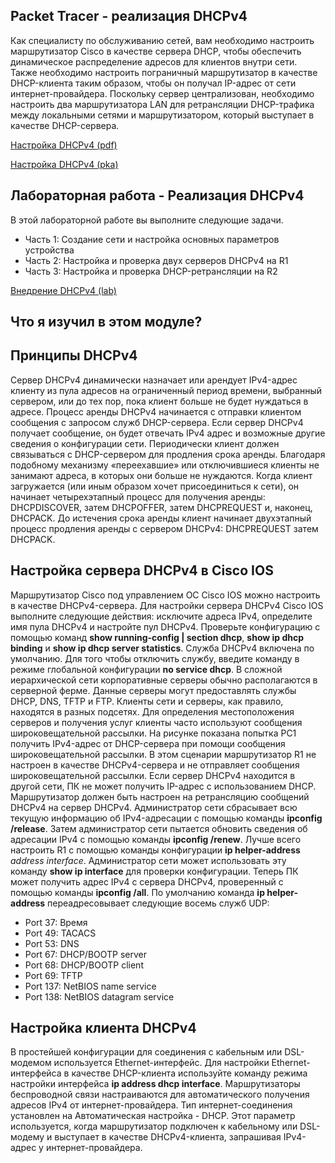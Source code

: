<!-- 7.4.1 -->
## Packet Tracer - реализация DHCPv4

Как специалисту по обслуживанию сетей, вам необходимо настроить маршрутизатор Cisco в качестве сервера DHCP, чтобы обеспечить динамическое распределение адресов для клиентов внутри сети. Также необходимо настроить пограничный маршрутизатор в качестве DHCP-клиента таким образом, чтобы он получал IP-адрес от сети интернет-провайдера. Поскольку сервер централизован, необходимо настроить два маршрутизатора LAN для ретрансляции DHCP-трафика между локальными сетями и маршрутизатором, который выступает в качестве DHCP-сервера.

[Настройка DHCPv4 (pdf)](./assets/7.4.1-packet-tracer---implement-dhcpv4_ru-RU.pdf)

[Настройка DHCPv4 (pka)](./assets/7.4.1-packet-tracer---implement-dhcpv4_ru-RU.pka)

<!-- 7.4.2 -->
## Лабораторная работа - Реализация DHCPv4

В этой лабораторной работе вы выполните следующие задачи.
* Часть 1: Создание сети и настройка основных параметров устройства
* Часть 2: Настройка и проверка двух серверов DHCPv4 на R1
* Часть 3: Настройка и проверка DHCP-ретрансляции на R2

[Внедрение DHCPv4 (lab)](./assets/7.4.2-lab---implement-dhcpv4_ru-RU.pdf)

<!-- 7.4.3 -->
## Что я изучил в этом модуле?

## Принципы DHCPv4

Сервер DHCPv4 динамически назначает или арендует IPv4-адрес клиенту из пула адресов на ограниченный период времени, выбранный сервером, или до тех пор, пока клиент больше не будет нуждаться в адресе. Процесс аренды DHCPv4 начинается с отправки клиентом сообщения с запросом служб DHCP-сервера. Если сервер DHCPv4 получает сообщение, он будет отвечать IPv4 адрес и возможные другие сведения о конфигурации сети. Периодически клиент должен связываться с DHCP-сервером для продления срока аренды. Благодаря подобному механизму «переехавшие» или отключившиеся клиенты не занимают адреса, в которых они больше не нуждаются. Когда клиент загружается (или иным образом хочет присоединиться к сети), он начинает четырехэтапный процесс для получения аренды: DHCPDISCOVER, затем DHCPOFFER, затем DHCPREQUEST и, наконец, DHCPACK. До истечения срока аренды клиент начинает двухэтапный процесс продления аренды с сервером DHCPv4: DHCPREQUEST затем DHCPACK.

## Настройка сервера DHCPv4 в Cisco IOS

Маршрутизатор Cisco под управлением ОС Cisco IOS можно настроить в качестве DHCPv4-сервера. Для настройки сервера DHCPv4 Cisco IOS выполните следующие действия: исключите адреса IPv4, определите имя пула DHCPv4 и настройте пул DHCPv4. Проверьте конфигурацию с помощью команд **show running-config | section dhcp**, **show ip dhcp binding** и **show ip dhcp server statistics**. Служба DHCPv4 включена по умолчанию. Для того чтобы отключить службу, введите команду в режиме глобальной конфигурации **no service dhcp**. В сложной иерархической сети корпоративные серверы обычно располагаются в серверной ферме. Данные серверы могут предоставлять службы DHCP, DNS, TFTP и FTP. Клиенты сети и серверы, как правило, находятся в разных подсетях. Для определения местоположения серверов и получения услуг клиенты часто используют сообщения широковещательной рассылки. На рисунке показана попытка PC1 получить IPv4-адрес от DHCP-сервера при помощи сообщения широковещательной рассылки. В этом сценарии маршрутизатор R1 не настроен в качестве DHCPv4-сервера и не отправляет сообщения широковещательной рассылки. Если сервер DHCPv4 находится в другой сети, ПК не может получить IP-адрес с использованием DHCP. Маршрутизатор должен быть настроен на ретрансляцию сообщений DHCPv4 на сервер DHCPv4. Администратор сети сбрасывает всю текущую информацию об IPv4-адресации с помощью команды **ipconfig /release**. Затем администратор сети пытается обновить сведения об адресации IPv4 с помощью команды **ipconfig /renew**. Лучше всего настроить R1 с помощью команды конфигурации **ip helper-address** _address interface_. Администратор сети может использовать эту команду **show ip interface** для проверки конфигурации. Теперь ПК может получить адрес IPv4 с сервера DHCPv4, проверенный с помощью команды **ipconfig /all**. По умолчанию команда **ip helper-address** переадресовывает следующие восемь служб UDP:

* Port 37: Время
* Port 49: TACACS
* Port 53: DNS
* Port 67: DHCP/BOOTP server
* Port 68: DHCP/BOOTP client
* Port 69: TFTP
* Port 137: NetBIOS name service
* Port 138: NetBIOS datagram service

## Настройка клиента DHCPv4

В простейшей конфигурации для соединения с кабельным или DSL-модемом используется Ethernet-интерфейс. Для настройки Ethernet-интерфейса в качестве DHCP-клиента используйте команду режима настройки интерфейса **ip address dhcp interface**. Маршрутизаторы беспроводной связи настраиваются для автоматического получения адресов IPv4 от интернет-провайдера. Тип интернет-соединения установлен на Автоматическая настройка - DHCP. Этот параметр используется, когда маршрутизатор подключен к кабельному или DSL-модему и выступает в качестве DHCPv4-клиента, запрашивая IPv4-адрес у интернет-провайдера.

<!-- 7.4.4 -->
<!-- quiz -->